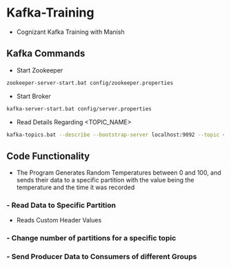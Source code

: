 # Kafka-Training
- Cognizant Kafka Training with Manish

## Kafka Commands
- Start Zookeeper
```sh
zookeeper-server-start.bat config/zookeeper.properties
```
- Start Broker
```sh
kafka-server-start.bat config/server.properties
```
- Read Details Regarding <TOPIC_NAME>
```sh
kafka-topics.bat --describe --bootstrap-server localhost:9092 --topic <TOPIC_NAME>
```

## Code Functionality
- The Program Generates Random Temperatures between 0 and 100, and sends their data to a specific partition with the value being the temperature and the time it was recorded
### - Read Data to Specific Partition
- Reads Custom Header Values

### - Change number of partitions for a specific topic

### - Send Producer Data to Consumers of different Groups


